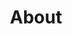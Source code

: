 ---
title: "About"

intro: >
  Hi! I'm Felipe Cordero, a **structural engineer** and **software developer** with over **14 years of experience** in the AEC (Architecture, Engineering, and Construction) world. I started out designing buildings and infrastructure in Chile, but over the years I've found myself drawn to solving bigger, systemic problems—things like **automation**, **optimization**, and how tech can transform the way we build.

study: >
  Right now, I'm living in Montréal and diving deep into **AI and Machine Learning** at Collège LaSalle. It's been an exciting shift—combining my background in engineering with tools like **Python**, **PyTorch**, and **predictive modeling** to build smarter systems.

passion_title: "What I'm passionate about"
passion_text: >
  I'm passionate about applying AI to real-world engineering problems. At <a href="https://fireraven.ai" target="_blank" rel="noopener noreferrer"><strong>Fireraven</strong></a>, I’m developing secure **LLM-based agents**, optimizing performance, and managing **PostgreSQL** databases for compliant, real-time deployment.

  Previously at <a href="https://obralink.com" target="_blank" rel="noopener noreferrer"><strong>ObraLink</strong></a>, I led the development of **autonomous structural analysis tools** and **machine learning models** for accurate concrete demand estimation.


mix: >
  What sets me apart? I think it's the mix. I understand **buildings**, I speak **code** fluently, and I know how to **lead teams** that build things—from concrete foundations to clean, scalable software. I love bringing **structure to complexity** and finding elegant ways to make systems work better.

personal: >
  When I'm not working, I'm probably playing **tennis**, **cooking**, playing **drums**, **swimming**, or just out exploring with my **camera**. I also enjoy **volunteering**, like welcoming new students to LaSalle College.

quickfacts:
  - icon: briefcase
    title: "Current Role"
    value: 'AI Intern at <a href="https://fireraven.ai" target="_blank" rel="noopener noreferrer"><strong>Fireraven</strong></a>'
  - icon: graduation-cap
    title: "Education"
    value: "**AI and Machine Learning** at Collège LaSalle Montréal"
  - icon: language
    title: "Languages"
    value: "**French**, **English**, **Spanish**"
  - icon: heart
    title: "Interests"
    value: "Playing **tennis**, **Cooking**, **Drumming**, **Photography**, **Swimming**"

---